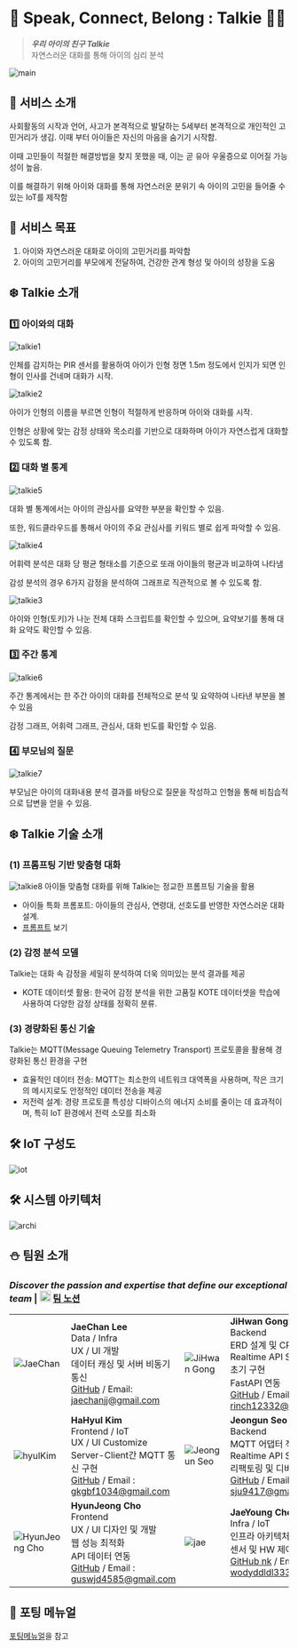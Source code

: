 # 🎄 Speak, Connect, Belong : Talkie 🎄🎅

> ***우리 아이의 친구 Talkie***<br>
> 자연스러운 대화를 통해 아이의 심리 분석

![main](./exec/img/talkie_main.png)

## 🎁 서비스 소개

사회활동의 시작과 언어, 사고가 본격적으로 발달하는 5세부터 본격적으로 개인적인 고민거리가 생김. 이때 부터 아이들은 자신의 마음을 숨기기 시작함. 

이때 고민들이 적절한 해결방법을 찾지 못했을 때, 이는 곧 유아 우울증으로 이어질 가능성이 높음.

이를 해결하기 위해 아이와 대화를 통해 자연스러운 분위기 속 아이의 고민을 들어줄 수 있는 IoT를 제작함

## 🎁	서비스 목표

1. 아이와 자연스러운 대화로 아이의 고민거리를 파악함
2. 아이의 고민거리를 부모에게 전달하여, 건강한 관계 형성 및 아이의 성장을 도움

## ❄️ Talkie 소개

### 1️⃣ 아이와의 대화

![talkie1](exec/img/talkie1.jpg)

인체를 감지하는 PIR 센서를 활용하여 아이가 인형 정면 1.5m 정도에서 인지가 되면 인형이 인사를 건네며 대화가 시작.

![talkie2](exec/img/talkie2.jpg)

아이가 인형의 이름을 부르면 인형이 적절하게 반응하며 아이와 대화를 시작.

인형은 상황에 맞는 감정 상태와 목소리를 기반으로 대화하며 아이가 자연스럽게 대화할 수 있도록 함.

### 2️⃣ 대화 별 통계

![talkie5](exec/img/talkie5.jpg)

대화 별 통계에서는 아이의 관심사를 요약한 부분을 확인할 수 있음.

또한, 워드클라우드를 통해서 아이의 주요 관심사를 키워드 별로 쉽게 파악할 수 있음.

![talkie4](exec/img/talkie4.jpg)

어휘력 분석은 대화 당 평균 형태소를 기준으로 또래 아이들의 평균과 비교하여 나타냄

감성 분석의 경우 6가지 감정을 분석하여 그래프로 직관적으로 볼 수 있도록 함.

![talkie3](exec/img/talkie3.jpg)

아이와 인형(토키)가 나눈 전체 대화 스크립트를 확인할 수 있으며, 요약보기를 통해 대화 요약도 확인할 수 있음.

### 3️⃣ 주간 통계

![talkie6](exec/img/talkie6.jpg)

주간 통계에서는 한 주간 아이의 대화를 전체적으로 분석 및 요약하여 나타낸 부분을 볼 수 있음

감정 그래프, 어휘력 그래프, 관심사, 대화 빈도를 확인할 수 있음.

### 4️⃣ 부모님의 질문

![talkie7](exec/img/talkie7.jpg)

부모님은 아이의 대화내용 분석 결과를 바탕으로 질문을 작성하고 인형을 통해 비침습적으로 답변을 얻을 수 있음.

## ❄️ Talkie 기술 소개

### (1) 프롬프팅 기반 맞춤형 대화
![talkie8](exec/img/talkie8.jpg)
아이들 맞춤형 대화를 위해 Talkie는 정교한 프롬프팅 기술을 활용
- 아이들 특화 프롬포트: 아이들의 관심사, 연령대, 선호도를 반영한 자연스러운 대화 설계.
- [프롬프트](exec/prompt.md) 보기

### (2) 감정 분석 모델
Talkie는 대화 속 감정을 세밀히 분석하여 더욱 의미있는 분석 결과를 제공
- KOTE 데이터셋 활용: 한국어 감정 분석을 위한 고품질 KOTE 데이터셋을 학습에 사용하여 다양한 감정 상태를 정확히 분류.

### (3) 경량화된 통신 기술
Talkie는 MQTT(Message Queuing Telemetry Transport) 프로토콜을 활용해 경량화된 통신 환경을 구현
- 효율적인 데이터 전송: MQTT는 최소한의 네트워크 대역폭을 사용하며, 작은 크기의 메시지로도 안정적인 데이터 전송을 제공
- 저전력 설계: 경량 프로토콜 특성상 디바이스의 에너지 소비를 줄이는 데 효과적이며, 특히 IoT 환경에서 전력 소모를 최소화


## 🛠 IoT 구성도

![iot](exec/img/iot.jpg)

## 🛠 시스템 아키텍처

![archi](exec/img/archi.jpg)


## ⛄ 팀원 소개

### **_Discover the passion and expertise that define our exceptional team_** | <img src="https://upload.wikimedia.org/wikipedia/commons/e/e9/Notion-logo.svg" alt="Notion Logo" width="20"/> [팀 노션](https://noble-route-3af.notion.site/11f40b016f6981ea9169d426c83a43c3?pvs=4)

|                                     |                                                                                                                                                                   |                                      |                                                                                                                                                                            |
| ----------------------------------- | ----------------------------------------------------------------------------------------------------------------------------------------------------------------- | ------------------------------------ | -------------------------------------------------------------------------------------------------------------------------------------------------------------------------- |
| ![JaeChan](exec/img/chan.jpg) | **JaeChan Lee**  <br> Data / Infra <br> UX / UI 개발 <br> 데이터 캐싱 및 서버 비동기 통신 <br> [GitHub](https://github.com/jaechanjj) / Email: jaechanjj@gmail.com     | ![JiHwan Gong](exec/img/jihwan.jpg) | **JiHwan Gong**  <br> Backend <br> ERD 설계 및 CRUD 구현 <br> Realtime API Socket Client 초기 구현 <br> FastAPI 연동 <br> [GitHub](https://github.com/izgnok) / Email : rinch12332@gmail.com      |
| ![hyulKim](exec/img/hyulKim.jpg)      | **HaHyul Kim** <br> Frontend / IoT <br> UX / UI Customize <br> Server-Client간 MQTT 통신 구현 <br> [GitHub](https://github.com/busangangster) / Email : gkgbf1034@gmail.com  | ![Jeongun Seo](exec/img/seo.jpg)           | **Jeongun Seo** <br> Backend <br> MQTT 어댑터 작성 및 디버깅 <br> Realtime API Socket Client 리팩토링 및 디버깅 <br> [GitHub](https://github.com/SlowCloud) / Email : sju9417@gmail.com    |
| ![HyunJeong Cho](exec/img/jeong.jpg)          | **HyunJeong Cho** <br> Frontend <br> UX / UI 디자인 및 개발 <br> 웹 성능 최적화 <br> API 데이터 연동 <br> [GitHub](https://github.com/hyunjeongg11) / Email : guswjd4585@gmail.com | ![jae](exec/img/jae.jpg)             | **JaeYoung Choi** <br> Infra / IoT <br> 인프라 아키텍처, CI/CD 구축 <br> 센서 및 HW 제어 구현 <br> [GitHub nk](https://github.com/wodyddldl333) / Email : wodyddldl333@naver.com |

## 🔔 포팅 메뉴얼

[포팅메뉴얼](exec/Talkie_배포가이드.pdf)을 참고